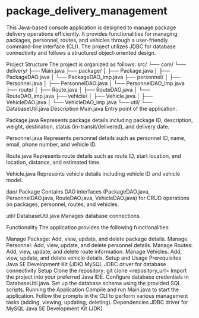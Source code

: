 # package_delivery_management
This Java-based console application is designed to manage package delivery operations efficiently. It provides functionalities for managing packages, personnel, routes, and vehicles through a user-friendly command-line interface (CLI). The project utilizes JDBC for database connectivity and follows a structured object-oriented design.
 
Project Structure
The project is organized as follows:
src/
└── com/
    └── delivery/
        ├── Main.java
        ├── package/
        │   ├── Package.java
        │   ├── PackageDAO.java
        │   └── PackageDAO_imp.java
        ├── personnel/
        │   ├── Personnel.java
        │   ├── PersonnelDAO.java
        │   └── PersonnelDAO_imp.java
        ├── route/
        │   ├── Route.java
        │   ├── RouteDAO.java
        │   └── RouteDAO_imp.java
        ├── vehicle/
        │   ├── Vehicle.java
        │   ├── VehicleDAO.java
        │   └── VehicleDAO_imp.java
        └── util/
            └── DatabaseUtil.java
Description
Main.java
Entry point of the application.

Package.java
Represents package details including package ID, description, weight, destination, status (in-transit/delivered), and delivery date.

Personnel.java
Represents personnel details such as personnel ID, name, email, phone number, and vehicle ID.

Route.java
Represents route details such as route ID, start location, end location, distance, and estimated time.

Vehicle.java
Represents vehicle details including vehicle ID and vehicle model.

dao/ Package
Contains DAO interfaces (PackageDAO.java, PersonnelDAO.java, RouteDAO.java, VehicleDAO.java) for CRUD operations on packages, personnel, routes, and vehicles.

util/ DatabaseUtil.java
Manages database connections.

Functionality
The application provides the following functionalities:

Manage Package: Add, view, update, and delete package details.
Manage Personnel: Add, view, update, and delete personnel details.
Manage Routes: Add, view, update, and delete route information.
Manage Vehicles: Add, view, update, and delete vehicle details.
Setup and Usage
Prerequisites
Java SE Development Kit (JDK)
MySQL JDBC driver for database connectivity
Setup
Clone the repository:
git clone <repository_url>
Import the project into your preferred Java IDE.
Configure database credentials in DatabaseUtil.java.
Set up the database schema using the provided SQL scripts.
Running the Application
Compile and run Main.java to start the application.
Follow the prompts in the CLI to perform various management tasks (adding, viewing, updating, deleting).
Dependencies
JDBC driver for MySQL
Java SE Development Kit (JDK)
